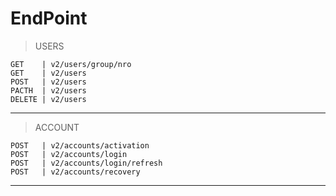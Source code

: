 EndPoint
=

>USERS

    GET    | v2/users/group/nro
    GET    | v2/users
    POST   | v2/users
    PACTH  | v2/users
    DELETE | v2/users

---

>ACCOUNT

    POST   | v2/accounts/activation
    POST   | v2/accounts/login
    POST   | v2/accounts/login/refresh
    POST   | v2/accounts/recovery

---

<!-- >REFERRALS

    GET    | v2/referrals/group/nro    [NEW]
    GET    | v2/referrals/id
    POST   | v2/referrals
    DELETE | v2/referrals/id

--- -->

<!-- >HISTORY

    GET    | v?/users/history/
    GET    | v?/users/history/group/nro  [NEW]
    GET    | v?/users/history/id/
    POST   | v?/users/history/id/
    DELETE | v?/users/history/   [NEW]
    DELETE | v?/users/history/id/
---

>VIDEOS

    GET    | v?/videos
    GET    | v?/videos/group/nro    [NEW]
    GET    | v?/videos/id

---

>OPTIONS

    GET    | v?/options/time/
    POST   | v?/options/time/ -->
